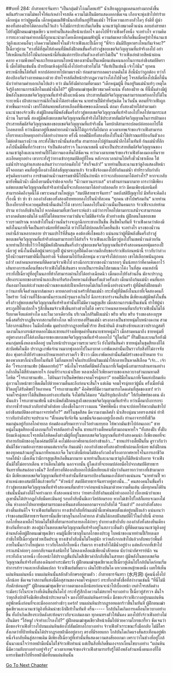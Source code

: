 ##บทที่ 284: ถ้ำสายธารจันทรา
“เป็นกลุ่มตัวโง่งมโดยแท้!”
น้ำเสียงดูถูกดูแคลนอย่างมากดังขึ้น พลันสร้างความไม่พอใจให้แก่เหล่าโจรสลัด ความไม่เป็นมิตรแสดงออกชัดเจน เกือบจะพุ่งเข้าไปทำร้ายเด็กหนุ่ม
ทว่าผู้พูดนั้น เด็กหนุ่มผมสีฟ้านั่นกลับยืนอยู่ที่ริมแม่น้ำ ไร้ซึ่งความเกรงกลัวใดๆ
ยังดีที่
ผู้นำของทั้งสองฝ่ายได้ตกลงกันไว้แล้ว จึงไม่มีการปะทะกันเกิดขึ้น
ฉานเซว่ตูอิงขมวดคิ้วแน่น ลอบส่งสายตาไปยังผู้ฝึกตนเฒ่าชุดเขียว
นายท่านปี้แสดงสีหน้าแปลกใจ มองไปที่จ้าวเฟิงครั้งหนึ่ง
จะอย่างไร ความคิดการทะลวงผ่านค่ายกลนี้ก็ถูกแนะนำมาโดยเด็กหนุ่มผมฟ้าผู้นี้
ความล้มเหลวที่เกิดขึ้นเมื่อครู่ทำให้ฉานเซว่ตูอิงและคนอื่นๆ เกิดความไม่พอใจในตัวจ้าวเฟิงและปี้เฉี่ยวยู่
“พี่จ้าว มันมีปัญหาตรงไหนกันเจ้าคะ?”
ปี้เฉี่ยวยู่ถาม
“ทางที่ดีที่สุดให้ส่งคนที่มีพลังฝึกตนขั้นครึ่งก้าวสู่ขอบเขตจิตวิญญาณที่แท้จริงลงไป อย่าให้เหมือนกับไอ้โง่นั่นก่อนหน้านี้ที่แม้แต่การป้องกันตัวเองยังทำไม่เป็น”
จ้าวเฟิงเอ่ยด้วยสีหน้าผ่อนคลาย
ความพึงพอใจและเรียบเฉยบนใบหน้าของเขานั้นเป็นเหมือนเช่นคนนอกในการแย่งชิงสมบัติครานี้
เมื่อได้ยินเช่นนั้น ฝ่ายป้อมเหิงฉุ่ยก็นิ่งอึ้งไปอย่างช่วยไม่ได้
“ที่แท้เป็นเช่นนี้ เจ้าโง่นั่น”
ทุกคนตระหนักขึ้นได้ทันที
หากปล่อยกายไปตามแรงน้ำ ย่อมสามารถลดแรงกดดันได้ สิ่งนี้นับว่าถูกต้อง ทว่าก็ต้องป้องกันร่างกายตนเองด้วย
ฝ่ายโจรสลัดสีหน้าปรากฏความว่างโล่งไปชั่วครู่ โจรสลัดที่ลงไปเมื่อกี้นั่นนับว่าทำตามคำบอกเกินไปแล้ว
ทว่า มันก็ยังมีคำถามที่ตามมา
“เด็กหนุ่มผู้นี้ ยินอยู่ริมแม่น้ำแท้ๆ เหตุใดจึงรู้ถึงสถานการณ์ลึกในแม่น้ำนั่นได้?”
ผู้ฝึกตนเฒ่าชุดเขียวขมวดคิ้วแน่น
ทั้งสองฝ่าย ณ ที่นี้นั้นต่างมีผู้มีพลังในขอบเขตจิตวิญญาณที่แท้จริงฝั่งละหนึ่งคน ประสาทสัมผัสจิตวิญญาณสามารถแพร่ออกไปได้ในระยะหนึ่ง เฝ้าสถานการณ์ลึกในน้ำได้อย่างชัดเจน
นายท่านปี้มีท่าทีครุ่นคิด ในวันนั้น ตอนที่จ้าวเฟิงถูกช่วยขึ้นมาจากน้ำ เขาก็ได้ค้นพบพลังสายเลือดที่พิเศษของเด็กคนนี้
ต่อมา ทั้งสองฝ่ายได้ทำตามคำแนะนำของจ้าวเฟิง ส่งผู้ฝึกตนที่มีพลังขั้นครึ่งก้าวสู่ขอบเขตจิตวิญญาณที่แท้จริงลงไปไหลไปตามกระแสน้ำวน
ในยามนี้ สองผู้มีพลังขอบเขตจิตวิญญาณที่แท้จริงได้ใช้ประสาทสัมผัสจิตวิญญาณในการเฝ้ามอง
ประสาทสัมผัสจิตวิญญาณของขอบเขตจิตวิญญาณที่แท้จริงนั้น โดยปกติสามารถปลดปล่อยออกไปได้ไกลหลายลี้ ทว่าเมื่อมาอยู่ที่เขตค่ายกลน้ำวนนี้ก็ได้ถูกจำกัดไปมาก
ดวงตาเทพเจ้าของจ้าวเฟิงสามารถเก็บรายละเอียดทุกอย่างได้อย่างง่ายดาย
ครั้งนี้ ยอดฝีมือทั้งสองที่ลงไปในน้ำใช้ปราณแท้ป้องกันตัวเอง ไม่ต่อต้านแรงน้ำวน กระทั่งใช้แรงน้ำนั้นส่งเสริม สามารถลงไปสู่ก้นแม่น้ำลึกได้ในทันที
ก้นแม่น้ำที่ลึกลงไปนั้นมีพื้นที่กว้างขวาง จำเป็นต้องสำรวจ
ในอาณาเขตนี้ แม้จะเป็นประสาทสัมผัสจิตวิญญาณของฉานเซว่ตูอิงและนายท่านปี้ก็ไม่อาจมองเห็นได้ชัดเจน
ทว่าดวงตาเทพเจ้าของจ้าวเฟิงยังคงมองเห็นรายละเอียดทุกอย่าง
เขากระทั่งรู้ว่าทางเข้ากรุสมบัติอยู่ที่ไหน
หลังจากเวลาผ่านไปครึ่งชั่วน้ำชาเดือด ใต้แม่น้ำปรากฏลำแสงสองเส้นสว่างวาบก่อนดับไป
“สำเร็จแล้ว!”
นายท่านปี้และฉานเซว่ตูอิงแสดงสีหน้าดีใจออกมา คนที่อยู่เบื้องล่างได้ส่งสัญญาณมาแล้ว
จ้าวเฟิงจ้องมองไปยังก้นแม่น้ำ ท่าทีราวกับกำลังครุ่นคิดบางอย่าง
การข้ามผ่านน้ำวนธรรมชาตินี้ไปนั้นง่ายนัก ทว่าจะกลับออกมาได้อย่างไร?
หากจะกลับมายังพื้นผิวน้ำ เมื่อถึงยามนั้นจำต้องเจอกับ “น้ำวนทวนกระแส” แรงต้านทานมากมาย เกรงว่ามีเพียงแต่ขอบเขตจิตวิญญาณที่แท้จริงเท่านั้นที่จะกลับออกมาได้อย่างปลอดภัย
ทว่า มีคนเพียงน้อยนิดที่สามารถคิดถึงจุดนี้ได้ เพราะคนส่วนใหญ่ถูก “สมบัติสายธารจันทรา” บดบังสติปัญญาไป มีหรือจะคิดถึงเรื่องนี้
ซ่า ซ่า ซ่า
กองกำลังของทั้งสองฝ่ายทยอยลงไปในน้ำทีละคน
“ทุกคน เข้าไปพร้อมกัน”
นายท่านปี้เองก็ยากที่จะควบคุมสีหน้าตื่นเต้นไว้ได้ เขากระโดดลงไปในน้ำวนนั้นเป็นคนแรก
จ้าวเฟิงจะเอ่ยห้ามปราม ทว่ากลับช้าเกินไป
หากคิดตามที่เขาวิเคราะห์แล้ว แม้ว่าการไหลไปตามกระแสน้ำจะสามารถลดแรงกดดันของมันได้ แต่ก็ไม่ได้หมายความว่ามันจะไม่มีขีดจำกัด
ตัวอย่างเช่น ผู้ฝึกตนในขอบเขตรวบรวมปราณ หากเข้าไปในน้ำวนนั่นร่างจะถูกฉีกกระชากเป็นชิ้น สิ้นชีพในทันที
จ้าวเฟิงคาดว่าต้องมีพลังในนภาที่เจ็ดเป็นอย่างน้อยที่ยังพอได้ ทว่าก็ไม่ได้ปลอดภัยโดยสิ้นเชิง
จะอย่างไร แรงของน้ำวนเหล่านี้ล้วนหลากหลาย ปรวนแปรไร้ที่สิ้นสุด คงต้องพึ่งโชคแล้ว
แน่นอนว่าผู้ที่มีพลังขั้นครึ่งก้าวสู่ขอบเขตจิตวิญญาณที่แท้จริงย่อมสามารถทำได้สำเร็จ
จ้าวเฟิงและปี้เฉี่ยวยู่ลงไปในเขตน้ำวนด้วยกัน
นายท่านปี้กำชับไว้ว่าให้ผู้มีพลังฝึกตนขั้นครึ่งก้าวสู่ขอบเขตจิตวิญญาณที่แท้จริงสองคนคอยคุ้มครองปี้เฉี่ยวยู่ หนึ่งในนั้นคือผู้นำตระกูลปี้
ผู้นำตระกูลปี้คิดถึงความลึกลับของจ้าวเฟิงก่อนหน้านี้ ราวกับว่าล่วงรู้ถึงน้ำวนธรรมชาตินี้เป็นอย่างดี จึงติดตามไปกับเด็กหนุ่ม
ความจริงได้บ่งบอก เขาได้เลือกพนันถูกคนแล้ว!
เหล่าคนหลายคนที่ติดตามจ้าวเฟิงไป แรงฉีกกระชากของน้ำวนรอบๆ นั้นน้อยกว่าที่คาดคิดเอาไว้
เส้นทางการเคลื่อนที่ของจ้าวเฟิงไม่ใช่เส้นตรง หากเป็นการเดินไปตามแนวโค้ง
ในที่สุด
คนเหล่านี้ กระทั่งปี้เฉี่ยวยู่ที่อยู่ในนภาที่ห้าก็สามารถผ่านไปได้อย่างเฉียดฉิว
เมื่อมองไปยังส่วนอื่น มักจะปรากฏเสียงกระแทกของสายน้ำและเสียงกรีดร้องโหยหวนดังขึ้นครั้งแล้วครั้งเล่า
เมื่อมาถึงก้นแม่น้ำ คนที่แยกกันลงมาในแต่ล่ะส่วนของน้ำวนของแต่ล่ะฝั่งเหลือรอดไม่เกินกึ่งหนึ่งอย่างน่าเศร้า
ผู้ที่มีพลังฝึกตนต่ำกว่านภาที่เจ็ดส่วนมากล้มเหลว ตายตกอย่างน่าเศร้าที่ก้นแม่น้ำ กระทั่งผู้ที่มีพลังในนภาที่เจ็ดสองคนก็โชคร้าย วังน้ำวนที่ใช้ลงมานั้นกระแสน้ำรุนแรงเกินไป ฉีกกระชากร่างจนสิ้นชีพ
มีเพียงแต่ผู้มีพลังในขั้นครึ่งก้าวสู่ขอบเขตจิตวิญญาณที่แท้จริงเท่านั้นที่ไม่มีความสูญเสีย
เมื่อสถานการณ์เป็นเช่นนี้ ทำให้ผู้นำตระกูลปี้ยิ่งแปลกใจ รู้สึกชื่นชมจ้าวเฟิงขึ้นอย่างช่วยไม่ได้
เพราะว่าคนหลายคนที่มากับจ้าวเฟิงนั้นไม่ได้รับบาดเจ็บแต่อย่างใด
และในเวลาเดียวกัน บริเวณใกล้ริมฝั่งแม่น้ำ
พรึบ พรึบ พรึบ
ร่างของสองบุรุษหนึ่งสตรีปรากฏขึ้นจากสถานที่ห่างไกล พลิ้วกายลงที่ริมแม่น้ำ
ตรงกลางเป็นชายหนุ่มใบหน้างดงาม สวมใส่อาภรณ์สีทอง ในมือถือพัด มุมปากปรากฏรอยยิ้มชั่วร้าย สีหน้ายินดี
ด้านข้างซ้ายและขวาปรากฏสตรีงดงามในอาภรณ์สายดอกไม้และชายแก่ร่างเตี้ยชุดดำยืนขนาบชายหนุ่มไว้
เมื่อสามคนมาถึง ชายหนุ่มที่อยู่ตรงกลางก็ได้ส่งกลิ่นอายของขอบเขตจิตวิญญาณที่แท้จริงออกไป
“ผู้ใดกัน!”
ที่ริมฝั่งและบนเรือยังมีคนกลุ่มหนึ่งหลงเหลืออยู่ บนใบหน้าปรากฏความระแวดระวัง
ยังไม่ทันสิ้นคำ ชายหนุ่มในชุดสีทองก็ได้สะบัดพัดในมือ ปรากฏเงาพัดจำนวนมากพุ่งออกไปในอากาศ
เงาพัดเหล่านั้นเป็นราวกับสิ่งที่ไม่อาจจับต้อง พุ่งตรงไปยังร่างของเป้าหมายอย่างรวดเร็ว
ฟิ้ววว
เมื่อเงาพัดเหล่านั้นสัมผัสร่างของเป้าหมาย ร่างของพวกเขาก็เน่าเปื่อยในทันที ไม่กี่ลมหายใจก็แปรเปลี่ยนริมแม่น้ำให้กลายเป็นหาดสีเลือด
“เจ้า... เจ้าคือ ‘โจรเถาชานเฟ่ย (พัดดอกท้อ)’!”
หนึ่งในโจรสลัดที่มีพลังในนภาที่เจ็ดผู้หนึ่งสามารถต้านทานอย่างกล้ำกลืนได้สี่ห้าลมหายใจ ก่อนที่ร่างจะเน่าเปื่อย หลงเหลือไว้เพียงคราบของเหลวบางส่วนบนหาดสีโลหิต
“โจรเถาชานเฟ่ย... ได้ยินมาว่าเป็นศิษย์ของจอมโจรฉุ่ยเยว่”
ยอดฝีมือในนภาที่เจ็ดแห่งป้อมเหิงฉุ่ยวานใบหน้าขาวซีดเต็มไปด้วยความตื่นตะลึงก่อนจะสิ้นใจ
แต่เดิม
จอมโจรฉุ่ยเยว่ผู้นั้น ครั้งเมื่อยังมีชีวิตอยู่ได้รับศิษย์ไว้หลายคน
“โจรเถาชานเฟ่ย” คือศิษย์ที่มีความสามารถโดดเด่นที่สุดของเขา!
ทว่า จอมโจรฉุ่ยเยว่ได้สิ้นชีพลงอย่างกะทันหัน จึงไม่ทันได้มอบ “คัมภีร์บุปผาลึกลับ” ให้กับศิษย์ของตน
ดังนั้นแล้ว โจรเถาชานเฟ่ยนี้ แม้จะมีพลังฝึกตนสูงถึงขอบเขตจิตวิญญาณที่แท้จริง ทว่าเมื่อมาถึงการกระทำการชั่วร้ายแล้วกลับทำตัวต่ำต้อย เลื่องชื่อในการวางแผน
“ศิษย์พี่หนึ่ง ท่านจะปล่อยให้พวกมันเข้าไปแย่งชิงสมบัติของท่านอาจารย์หรือ?”
สตรีในชุดสีสด มีความงามเลิศล้ำ น้ำเสียงนุ่มนวลทรงเสน่ห์ ท่าทีราวกับกำลังประจบประแจง
“ตั๊กแตนจับจักจั่น นกขมิ้นจ้องมองอยู่เบื้องหลัง ท่านอาจารย์ทั้งชีวิตหมกมุ่นอยู่กับกลไกค่ายกล ย่อมต้องเตรียมการวางไว้อย่างแยบยล ให้พวกมันเข้าไปก่อนเถอะ”
ชายหนุ่มในชุดสีทองนั่งลงบนเรือโจรสลัดอย่างใจเย็น
ชายแก่ร่างเตี้ยคนที่สามถอนหายใจ “ทั้งสองฝั่ง ทั้งฝั่งป้อมเหิงฉุ่ยและโจรสลัดโลหิตคลั่งต่างมีผู้ที่อยู่ในขอบเขตจิตวิญญาณที่แท้จริงสองคนนำ ก็เพียงพอที่จะทำลายกับดักของอุโมงค์สมบัติได้ คงไม่ต้องอาศัยตาแก่อย่างข้าแล้ว...”
ชายแก่ร่างเตี้ยฝืนยิ้ม ดูราวกับว่ามันมิใช่ความต้องการของตนแต่แรกเริ่ม
ก้นแม่น้ำ
กองกำลังของทั้งสองฝ่ายพักผ่อนเล็กน้อย พลังฝึกตนของทุกคนล้วนอยู่ในนภาที่หกและเจ็ด ในระดับนี้ย่อมไม่ต้องกังวลถึงเรื่องอากาศหายใจในการเอาชีวิตรอดใต้น้ำ
เมื่อเห็นว่ามีการสูญเสียเกิดขึ้นมากมาย นายท่านปี้และฉานเซว่ตูอิงก็มีสีหน้าอับอาย
จ้าวเฟิงนั้นมิใช่ไม่อยากเตือน ทว่าเตือนไม่ทัน นอกจากนั้น ผู้ใดเล่าที่จะยอมปล่อยมือไปจากสมบัติสายธารจันทราที่แสนล่อลวงนั่น?
อีกทั้งทางที่ต้องกลับออกไปเมื่อเทียบแล้วนับว่าอันตรายกว่าทางที่เข้ามามากนัก มีเพียงขอบเขตจิตวิญญาณที่แท้จริงเท่านั้นที่สามารถป้องกันตนเองได้อย่างแน่นอน
“นายท่านปี้ หาตำแหน่งของสมบัติได้แล้วขอรับ”
“หัวหน้า! สมบัติสายธารจันทราอยู่ตรงนั้น...”
คนสองคนในขั้นครึ่งก้าวสู่ขอบเขตจิตวิญญาณที่แท้จริงสองคนที่มาสำรวจก่อนหน้าเดินมาด้วยความตื่นเต้น
เมื่อทุกคนได้ยินเช่นนั้นนั้นต่างก็ดีใจอย่างมาก
ทั้งสองคนนำทาง ว่ายตรงไปยังก้นแม่น้ำห่างออกไป เบื้องหน้ากำแพงภูเขานั้นได้ปรากฏถ้ำลับมืดทะมึนอยู่
รอบถ้ำลับนั้นมีเถาวัลย์ล้อมรอบ หากไม่เข้าไปใกล้ก็แทบจะมองไม่เห็น
ห่างออกไปหลายฟุตสามารถมองเห็นแสงที่ลอดออกมาจากถ้ำลับได้
“ถึงแล้ว!”
กองกำลังทั้งสองต่างตื่นเต้นดีใจ
จ้าวเฟิงแย้มยิ้มบาง ทางเข้าถ้ำลับที่ก้นแม่น้ำนี้เขาค้นพบตั้งแต่อยู่บนฝั่งแล้ว
แน่นอนว่าเจ้าของสมบัติสายธารจันทรานั้นเชี่ยวชาญในกลไกค่ายกล ตัวมันได้กลบฝังสมบัติไว้ในถ้ำลับนี้ ค่ายกลกลไกที่หลงเหลือไว้ย่อมไม่ใช่สิ่งที่สามารถทำลายลงได้ง่ายๆ
ปากทางเข้าถ้ำลับ
กองกำลังทั้งสองยืนเคียงข้างกันที่ทางเข้า สองผู้นำในขอบเขตจิตวิญญาณที่แท้จริงอยู่ในสภาวะตื่นตัว
ผู้ที่ติดตามฉานเซว่ตูอิงอยู่ด้านหลังคือผู้ฝึกตนเฒ่าชุดเขียว คนผู้นี้เชี่ยวชาญในกลไกของประตู
ใบหน้าของนายท่านปี้เรียบเฉย กำชับให้ปี้เฉี่ยวยู่มาช่วยเปิดประตู
ทางเข้าถ้ำลับนั้นไม่ใหญ่นัก ทว่าหลังจากเข้าไปแล้วกลับพบว่าพื้นที่ภายในนั้นกว้างใหญ่มาก ราวกับโลกอีกใบหนึ่ง
เริ่มแรก ทางเข้าถ้ำได้มีน้ำอยู่บ้าง แต่หลังจากที่เข้าไปกระแสน้ำค่อยๆ ถอยกลับจนแห้งสนิทไป ไม่หลงเหลือแม้เพียงน้ำสักหยด นับว่าน่าอัศจรรย์นัก
จนกระทั่งถึงเวลาหนึ่ง เบื้องหน้าได้ปรากฏขั้นบันไดสีเขียวดำลึกลับขึ้นในสายตา
ผู้มีพลังในขอบเขตจิตวิญญาณที่แท้จริงทั้งสองเดินอย่างระมัดระวัง
ผู้ฝึกตนเฒ่าชุดเขียวและปี้เฉี่ยวยู่เดินไปใกล้บันไดก่อนเริ่มทำการสำรวจและหาสิ่งผิดแปลก
จ้าวเฟิงแย้มยิ้มบาง เดินไปข้างบันได แหวกพงหญ้าพงหนึ่ง เผยให้เห็นแผ่นหินแผ่นหนึ่ง
บนแผ่นหินนั้นสลักตัวอักษรอยู่สามตัว : ถ้ำสายธารจันทรา (水月洞)
ผู้คนนิ่งอึ้งไปเล็กน้อย ชัดเจนว่าสถานที่แห่งนี้คือสุสานของจอมโจรฉุ่ยเยว่ กระทั่งกล้าตั้งชื่อที่สง่างามเช่นนี้
“ที่นี่ไม่มีกับดักซ่อนอยู่!”
ผู้ฝึกตนเฒ่าชุดเขียวกวาดตามองเล็กน้อยก่อนจะนำไปเบื้องหน้า
เหล่าโจรสลัดต่างระมัดระวังในระหว่างที่เดินขึ้นบันไดไป กระทั่งรู้สึกถึงความไม่สบายใจบางอย่าง
ปี้เฉี่ยวยู่สำรวจ มั่นใจว่าทุกสิ่งปกติจึงมีเพียงสีหน้าประหลาดใจ มองไปยังแผ่นหินคราหนึ่ง
มือของจ้าวเฟิงวางอยู่บนแผ่นหินอยู่พักหนึ่งก่อนที่จะละมือออกอย่างช้าๆ
แคร่ก!
บนแผ่นหินปรากฏรอยแตกร้าวขึ้นในทันที
ผู้ฝึกตนเฒ่าชุดเขียวและฉานเซว่ตูอิงที่เดินนำชะงักฝีเท้าในทันที
ครื่น-----
ใกล้บันไดเกิดการเคลื่อนไหวบางอย่างขึ้น ทั้งถ้ำเกิดเสียงระเบิดดังสะท้อนราวกับจะถล่มลงมา
ทุกคนทรงตัวให้มั่นคง มองไปยังจ้าวเฟิงอย่างไม่เป็นมิตร
“ไอ้หนู! เจ้าทำอะไรลงไป?”
ผู้ฝึกตนเฒ่าชุดเขียวสีหน้าเต็มไปด้วยความโกรธเกรี้ยว
ชัดเจนว่ามือของจ้าวเฟิงที่วางไปบนแผ่นหินต้องไปสัมผัสกลไกบางอย่าง
จ้าวเฟิงหัวเราะขณะรั้งมือกลับ
ไม่มีใครสังเกตว่าที่ป้ายหินนั้นได้ปรากฏรอยฝ่ามืออยู่ลางๆ ตรงที่มีรอยแยก
ใกล้บันไดเกิดแรงสั่นสะเทือนอยู่พักหนึ่งจึงกลับคืนสู่สภาพเดิม
มีเพียงปี้เฉี่ยวยู่ที่เท่านั้นที่แสดงความสงสัยออกมา เพราะว่าในช่วงที่อยู่ใกล้นั้นนางแน่ใจว่ารอยฝ่ามือนั้นไม่ใช่จ้าวเฟิงทำแน่ แต่เป็นสิ่งที่เกิดขึ้นเองจากเงื่อนไขบางอย่าง
“แผ่นหินนี่มีความลับบางอย่างอยู่จริงๆ”
ดวงตาเทพเจ้าของจ้าวเฟิงสามารถรับรู้ได้ถึงพลังส่วนหนึ่งตนเองที่ได้แทรกซึมเข้าไปที่รอยฝ่ามือที่บนแผ่นหินนั้น


[Go To Next Chapter]( ./64.md)